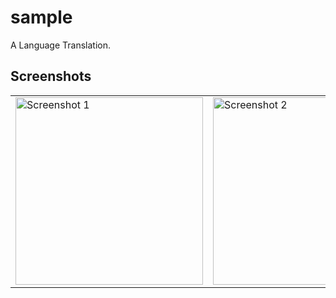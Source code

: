 # sample

A Language Translation.

## Screenshots

<table>
  <tr>
    <td>
      <img src="https://github.com/user-attachments/assets/b6e8aea9-f7ab-44e0-98ff-c32e1125df2d" alt="Screenshot 1" width="300"/>
    </td>
    <td>
      <img src="https://github.com/user-attachments/assets/ca2c26a0-8ab4-431d-9580-f06a029e2691" alt="Screenshot 2" width="300"/>
    </td>
  </tr>
</table>
